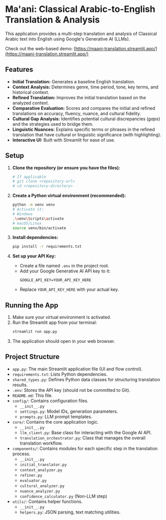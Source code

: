 # Ma'ani: Classical Arabic-to-English Translation & Analysis

This application provides a multi-step translation and analysis of Classical Arabic text into English using Google's Generative AI (LLMs).

Check out the web-based demo: [https://maani-translation.streamlit.app/](https://maani-translation.streamlit.app/)

## Features

-   **Initial Translation:** Generates a baseline English translation.
-   **Context Analysis:** Determines genre, time period, tone, key terms, and historical context.
-   **Refined Translation:** Improves the initial translation based on the analyzed context.
-   **Comparative Evaluation:** Scores and compares the initial and refined translations on accuracy, fluency, nuance, and cultural fidelity.
-   **Cultural Gap Analysis:** Identifies potential cultural discrepancies (_gaps_) and the strategies used to bridge them.
-   **Linguistic Nuances:** Explains specific terms or phrases in the refined translation that have cultural or linguistic significance (with highlighting).
-   **Interactive UI:** Built with Streamlit for ease of use.

## Setup

1. **Clone the repository (or ensure you have the files):**

    ```bash
    # If applicable
    # git clone <repository-url>
    # cd <repository-directory>
    ```

2. **Create a Python virtual environment (recommended):**

    ```bash
    python -m venv venv
    # Activate it:
    # Windows
    .\venv\Scripts\activate
    # macOS/Linux
    source venv/bin/activate
    ```

3. **Install dependencies:**

    ```bash
    pip install -r requirements.txt
    ```

4. **Set up your API Key:**

    - Create a file named `.env` in the project root.
    - Add your Google Generative AI API key to it:
        ```.env
        GOOGLE_API_KEY=YOUR_API_KEY_HERE
        ```
    - Replace `YOUR_API_KEY_HERE` with your actual key.

## Running the App

1. Make sure your virtual environment is activated.
2. Run the Streamlit app from your terminal:
    ```bash
    streamlit run app.py
    ```
3. The application should open in your web browser.

## Project Structure

-   `app.py`: The main Streamlit application file (UI and flow control).
-   `requirements.txt`: Lists Python dependencies.
-   `shared_types.py`: Defines Python data classes for structuring translation results.
-   `.env`: Stores the API key (should not be committed to Git).
-   `README.md`: This file.
-   `config/`: Contains configuration files.
    -   `__init__.py`
    -   `settings.py`: Model IDs, generation parameters.
    -   `prompts.py`: LLM prompt templates.
-   `core/`: Contains the core application logic.
    -   `__init__.py`
    -   `llm_client.py`: Base class for interacting with the Google AI API.
    -   `translation_orchestrator.py`: Class that manages the overall translation workflow.
-   `components/`: Contains modules for each specific step in the translation process.
    -   `__init__.py`
    -   `initial_translator.py`
    -   `context_analyzer.py`
    -   `refiner.py`
    -   `evaluator.py`
    -   `cultural_analyzer.py`
    -   `nuance_analyzer.py`
    -   `confidence_calculator.py` (Non-LLM step)
-   `utils/`: Contains helper functions.
    -   `__init__.py`
    -   `helpers.py`: JSON parsing, text matching utilities.
